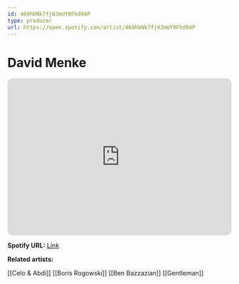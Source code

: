 ```yaml
---
id: 469hbNk7fj83mUY9Fhd94P
type: producer
url: https://open.spotify.com/artist/469hbNk7fj83mUY9Fhd94P
---
```

# David Menke

<iframe style="border-radius:12px" src="https://open.spotify.com/embed/artist/469hbNk7fj83mUY9Fhd94P" width="100%" height="352" frameBorder="0" allowfullscreen="" allow="autoplay; clipboard-write; encrypted-media; fullscreen; picture-in-picture" loading="lazy"></iframe>

**Spotify URL:** [Link](https://open.spotify.com/artist/469hbNk7fj83mUY9Fhd94P)

**Related artists:**

[[Celo & Abdi]]
[[Boris Rogowski]]
[[Ben Bazzazian]]
[[Gentleman]]
